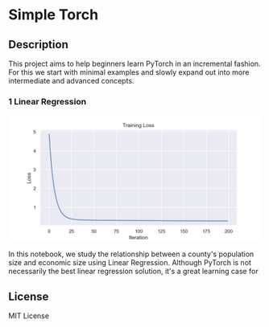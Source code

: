 # Simple Torch

## Description
This project aims to help beginners learn PyTorch in an incremental fashion. For this we start with minimal examples and slowly expand out into more intermediate and advanced concepts.

### 1 Linear Regression

![](figures/training.png)

In this notebook, we study the relationship between a county's population size and economic size using Linear Regression.
Although PyTorch is not necessarily the best linear regression solution, it's a great learning case for 


## License
MIT License